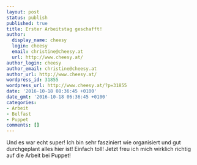 ```yaml
---
layout: post
status: publish
published: true
title: Erster Arbeitstag geschafft!
author:
  display_name: cheesy
  login: cheesy
  email: christine@cheesy.at
  url: http://www.cheesy.at/
author_login: cheesy
author_email: christine@cheesy.at
author_url: http://www.cheesy.at/
wordpress_id: 31855
wordpress_url: http://www.cheesy.at/?p=31855
date: '2016-10-18 08:36:45 +0100'
date_gmt: '2016-10-18 06:36:45 +0100'
categories:
- Arbeit
- Belfast
- Puppet
comments: []
---
```

Und es war echt super! Ich bin sehr fasziniert wie organisiert und gut durchgeplant alles hier ist! Einfach toll! Jetzt freu ich mich wirklich richtig auf die Arbeit bei Puppet!
